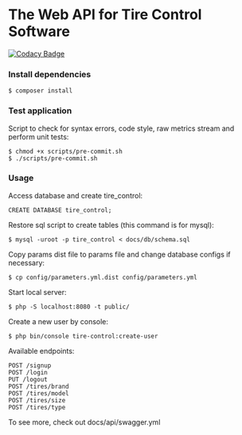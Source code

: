 # The Web API for Tire Control Software

[![Codacy Badge](https://api.codacy.com/project/badge/Grade/ca0ce2fb86ba423bae951e183e321b25)](https://www.codacy.com/app/fecaps/tire-control-api?utm_source=github.com&amp;utm_medium=referral&amp;utm_content=fecaps/tire-control-api&amp;utm_campaign=Badge_Grade)

### Install dependencies

```
$ composer install
```

### Test application

Script to check for syntax errors, code style, raw metrics stream and perform unit tests:
```
$ chmod +x scripts/pre-commit.sh
$ ./scripts/pre-commit.sh
```

### Usage

Access database and create tire_control:
```
CREATE DATABASE tire_control; 
```

Restore sql script to create tables (this command is for mysql):
```
$ mysql -uroot -p tire_control < docs/db/schema.sql 
```

Copy params dist file to params file and change database configs if necessary:
```
$ cp config/parameters.yml.dist config/parameters.yml 
```

Start local server:
```
$ php -S localhost:8080 -t public/
```

Create a new user by console:
```
$ php bin/console tire-control:create-user  
```

Available endpoints:
```
POST /signup  
POST /login
PUT /logout
POST /tires/brand
POST /tires/model
POST /tires/size
POST /tires/type
```
To see more, check out docs/api/swagger.yml
